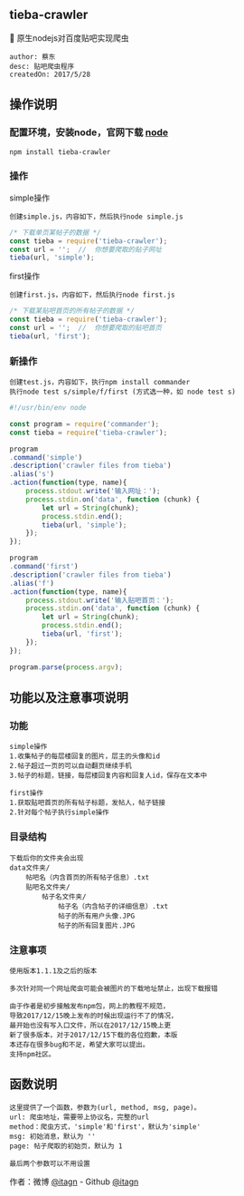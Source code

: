 ## tieba-crawler
:rocket: 原生nodejs对百度贴吧实现爬虫

    author: 蔡东
    desc: 贴吧爬虫程序
    createdOn: 2017/5/28

## 操作说明 
### 配置环境，安装node，官网下载 [node](https://nodejs.org/en/)
    
	npm install tieba-crawler

### 操作

simple操作

    创建simple.js，内容如下，然后执行node simple.js

```javascript
/* 下载单页某帖子的数据 */
const tieba = require('tieba-crawler');
const url = '';  //  你想要爬取的贴子网址
tieba(url, 'simple');
```

first操作

    创建first.js，内容如下，然后执行node first.js

```javascript
/* 下载某贴吧首页的所有帖子的数据 */
const tieba = require('tieba-crawler');
const url = '';  //  你想要爬取的贴吧首页
tieba(url, 'first');
```

### 新操作

    创建test.js，内容如下，执行npm install commander 
    执行node test s/simple/f/first (方式选一种，如 node test s)

```javascript
#!/usr/bin/env node

const program = require('commander');
const tieba = require('tieba-crawler');

program
.command('simple')
.description('crawler files from tieba')
.alias('s')
.action(function(type, name){
    process.stdout.write('输入网址：');
	process.stdin.on('data', function (chunk) {
        let url = String(chunk);
        process.stdin.end();
        tieba(url, 'simple');
    });
});

program
.command('first')
.description('crawler files from tieba')
.alias('f')
.action(function(type, name){
    process.stdout.write('输入贴吧首页：');
	process.stdin.on('data', function (chunk) {
        let url = String(chunk);
        process.stdin.end();
        tieba(url, 'first');
    });
});

program.parse(process.argv);
```

## 功能以及注意事项说明
### 功能

    simple操作
    1.收集帖子的每层楼回复的图片，层主的头像和id
    2.帖子超过一页的可以自动翻页继续手机
    3.帖子的标题，链接，每层楼回复内容和回复人id，保存在文本中
    
    first操作
    1.获取贴吧首页的所有帖子标题，发帖人，帖子链接
    2.针对每个帖子执行simple操作

### 目录结构

    下载后你的文件夹会出现
    data文件夹/
        帖吧名（内含首页的所有帖子信息）.txt    
        贴吧名文件夹/
            帖子名文件夹/
                帖子名（内含帖子的详细信息）.txt
                帖子的所有用户头像.JPG
                帖子的所有回复图片.JPG

### 注意事项

    使用版本1.1.1及之后的版本

    多次针对同一个网址爬虫可能会被图片的下载地址禁止，出现下载报错

    由于作者是初步接触发布npm包，网上的教程不规范，
    导致2017/12/15晚上发布的时候出现运行不了的情况，
    最开始也没有写入口文件，所以在2017/12/15晚上更
    新了很多版本，对于2017/12/15下载的各位抱歉，本版
    本还存在很多bug和不足，希望大家可以提出。
    支持npm社区。

## 函数说明

    这里提供了一个函数，参数为(url, method, msg, page)。
    url: 爬虫地址，需要带上协议名，完整的url
    method：爬虫方式，'simple'和'first'，默认为'simple'
    msg: 初始消息，默认为 ''
    page: 帖子爬取的初始页，默认为 1

    最后两个参数可以不用设置

作者：微博 [@itagn][1] - Github [@itagn][2] 

[1]: https://weibo.com/p/1005053782707172
[2]: https://github.com/itagn